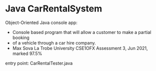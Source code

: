 # Java CarRentalSystem
 Object-Oriented Java console app:
 
 * Console based program that will allow a customer to make a partial booking
 * of a vehicle through a car hire company.
 * Max Sova La Trobe University CSE1OFX Assessment 3, Jun 2021, marked 97.5%
 
entry point: CarRentalTester.java
